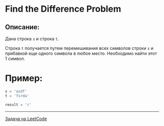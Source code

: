 #  Find the Difference Problem

## Описание:

Дана строка `s` и строка `t`.

Строка `t` получается путем перемешивания всех символов строки `s` и прибавкой еще одного символа в любое место. Необходимо найти этот 1 символ.

# Пример:

```python
s = 'asdf'
t = 'fsrda'

result = 'r'
```

---

<a href="https://leetcode.com/problems/find-the-difference/">Задача на LeetCode</a>
